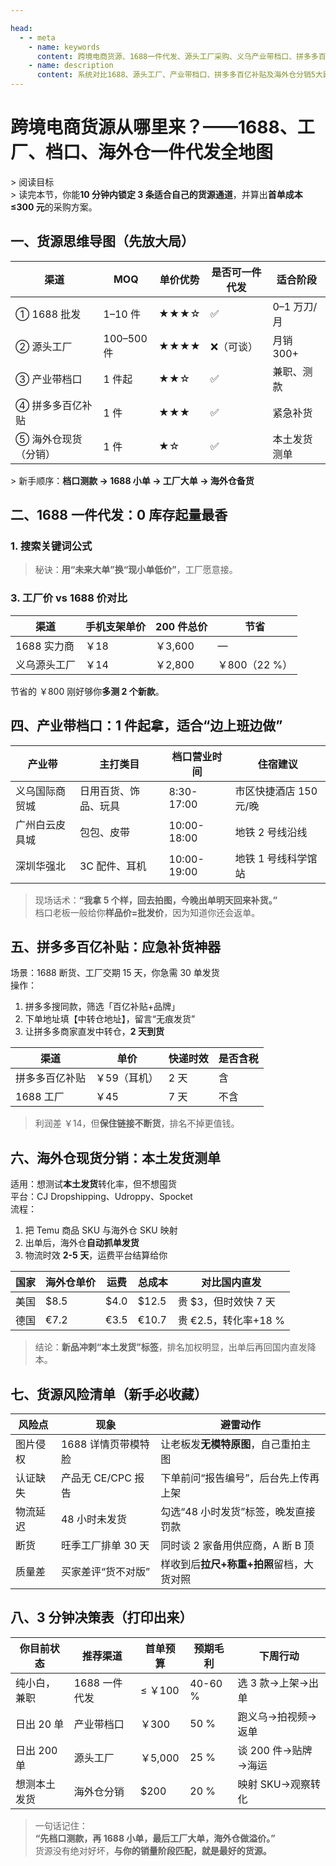 ```yaml
---

head:
  - - meta
    - name: keywords
      content: 跨境电商货源、1688一件代发、源头工厂采购、义乌产业带档口、拼多多百亿补贴补货、海外仓分销、0库存起量、首单300元、货源风险避雷、适合新手的货源渠道
    - name: description
      content: 系统对比1688、源头工厂、产业带档口、拼多多百亿补贴及海外仓分销5大跨境电商货源渠道，给出MOQ、单价、一件代发能力、首单成本与风险清单，附3分钟决策表，帮助新手10分钟内锁定匹配的0库存采购方案。
---
```



# 跨境电商货源从哪里来？——1688、工厂、档口、海外仓一件代发全地图

&gt; 阅读目标  
&gt; 读完本节，你能**10 分钟内锁定 3 条适合自己的货源通道**，并算出**首单成本≤300 元**的采购方案。

## 一、货源思维导图（先放大局）

| 渠道 |  MOQ  | 单价优势 | 是否可一件代发 | 适合阶段 |
|---|---|---|---|---|
| ① 1688 批发 | 1–10 件 | ★★★☆ | ✅ | 0–1 万刀/月 |
| ② 源头工厂 | 100–500 件 | ★★★★ | ❌（可谈） | 月销 300+ |
| ③ 产业带档口 | 1 件起 | ★★☆ | ✅ | 兼职、测款 |
| ④ 拼多多百亿补贴 | 1 件 | ★★★ | ✅ | 紧急补货 |
| ⑤ 海外仓现货（分销） | 1 件 | ★☆ | ✅ | 本土发货测单 |

&gt; 新手顺序：**档口测款 → 1688 小单 → 工厂大单 → 海外仓备货**

## 二、1688 一件代发：0 库存起量最香

### 1. 搜索关键词公式
>
> 秘诀：**用“未来大单”换“现小单低价”**，工厂愿意接。

### 3. 工厂价 vs 1688 价对比

| 渠道 | 手机支架单价 | 200 件总价 | 节省 |
|---|---|---|---|
| 1688 实力商 | ￥18 | ￥3,600 | — |
| 义乌源头工厂 | ￥14 | ￥2,800 | ￥800（22 %） |

节省的 ￥800 刚好够你**多测 2 个新款**。

## 四、产业带档口：1 件起拿，适合“边上班边做”

| 产业带 | 主打类目 | 档口营业时间 | 住宿建议 |
|---|---|---|---|
| 义乌国际商贸城 | 日用百货、饰品、玩具 | 8:30-17:00 | 市区快捷酒店 150 元/晚 |
| 广州白云皮具城 | 包包、皮带 | 10:00-18:00 | 地铁 2 号线沿线 |
| 深圳华强北 | 3C 配件、耳机 | 10:00-19:00 | 地铁 1 号线科学馆站 |

> 现场话术：**“我拿 5 个样，回去拍图，今晚出单明天回来补货。”**  
> 档口老板一般给你**样品价=批发价**，因为知道你还会返单。

## 五、拼多多百亿补贴：应急补货神器

场景：1688 断货、工厂交期 15 天，你急需 30 单发货  
操作：

1. 拼多多搜同款，筛选「百亿补贴+品牌」
2. 下单地址填【中转仓地址】，留言“无痕发货”
3. 让拼多多商家直发中转仓，**2 天到货**

| 渠道 | 单价 | 快递时效 | 是否含税 |
|---|---|---|---|
| 拼多多百亿补贴 | ￥59（耳机） | 2 天 | 含 |
| 1688 工厂 | ￥45 | 7 天 | 不含 |

> 利润差 ￥14，但**保住链接不断货**，排名不掉更值钱。

## 六、海外仓现货分销：本土发货测单

适用：想测试**本土发货**转化率，但不想囤货  
平台：CJ Dropshipping、Udroppy、Spocket  
流程：

1. 把 Temu 商品 SKU 与海外仓 SKU 映射
2. 出单后，海外仓**自动抓单发货**
3. 物流时效 **2-5 天**，运费平台结算给你

| 国家 | 海外仓单价 | 运费 | 总成本 | 对比国内直发 |
|---|---|---|---|---|
| 美国 | $8.5 | $4.0 | $12.5 | 贵 $3，但时效快 7 天 |
| 德国 | €7.2 | €3.5 | €10.7 | 贵 €2.5，转化率+18 % |

> 结论：**新品冲刺“本土发货”标签**，排名加权明显，出单后再回国内直发降本。

## 七、货源风险清单（新手必收藏）

| 风险点 | 现象 | 避雷动作 |
|---|---|---|
| 图片侵权 | 1688 详情页带模特脸 | 让老板发**无模特原图**，自己重拍主图 |
| 认证缺失 | 产品无 CE/CPC 报告 | 下单前问“报告编号”，后台先上传再上架 |
| 物流延迟 | 48 小时未发货 | 勾选“48 小时发货”标签，晚发直接罚款 |
| 断货 | 旺季工厂排单 30 天 | 同时谈 2 家备用供应商，A 断 B 顶 |
| 质量差 | 买家差评“货不对版” | 样收到后**拉尺+称重+拍照**留档，大货对照 |

## 八、3 分钟决策表（打印出来）

| 你目前状态 | 推荐渠道 | 首单预算 | 预期毛利 | 下周行动 |
|---|---|---|---|---|
| 纯小白，兼职 | 1688 一件代发 | ≤ ￥100 | 40-60 % | 选 3 款→上架→出单 |
| 日出 20 单 | 产业带档口 | ￥300 | 50 % | 跑义乌→拍视频→返单 |
| 日出 200 单 | 源头工厂 | ￥5,000 | 25 % | 谈 200 件→贴牌→海运 |
| 想测本土发货 | 海外仓分销 | $200 | 20 % | 映射 SKU→观察转化 |

> 一句话记住：  
> **“先档口测款，再 1688 小单，最后工厂大单，海外仓做溢价。”**  
> 货源没有绝对好坏，**与你的销量阶段匹配，就是最好的货源。**
